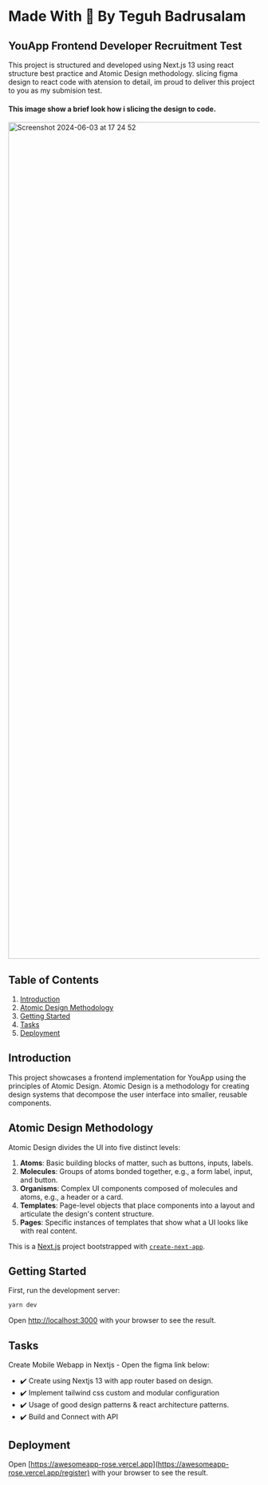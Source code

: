 
# Made With 💖 By Teguh Badrusalam 
## YouApp Frontend Developer Recruitment Test

This project is structured and developed using Next.js 13 using react structure best practice and Atomic Design methodology. slicing figma design to react code with atension to detail, im proud to deliver this project to you as my submision test.

#### This image show a brief look how i slicing the design to code.

<a href="https://docs.microsoft.com/en-us/windows/console/setconsolemode" target="_blank">
    <img width="1675" alt="Screenshot 2024-06-03 at 17 24 52" src="https://github.com/Teguh010/awesomeapp/assets/49009268/43e54a45-2d4d-40ac-8db7-6e9b2c08d37e">
</a>



## Table of Contents

1. [Introduction](#introduction)
2. [Atomic Design Methodology](#atomic-design-methodology)
3. [Getting Started](#getting-started)
4. [Tasks](#tasks)
5. [Deployment](#deployment)

## Introduction

This project showcases a frontend implementation for YouApp using the principles of Atomic Design. Atomic Design is a methodology for creating design systems that decompose the user interface into smaller, reusable components.

## Atomic Design Methodology

Atomic Design divides the UI into five distinct levels:

1. **Atoms**: Basic building blocks of matter, such as buttons, inputs, labels.
2. **Molecules**: Groups of atoms bonded together, e.g., a form label, input, and button.
3. **Organisms**: Complex UI components composed of molecules and atoms, e.g., a header or a card.
4. **Templates**: Page-level objects that place components into a layout and articulate the design's content structure.
5. **Pages**: Specific instances of templates that show what a UI looks like with real content.



This is a [Next.js](https://nextjs.org/) project bootstrapped with [`create-next-app`](https://github.com/vercel/next.js/tree/canary/packages/create-next-app).

## Getting Started

First, run the development server:

```bash
yarn dev
```

Open [http://localhost:3000](http://localhost:3000) with your browser to see the result.


## Tasks
Create Mobile Webapp in Nextjs - Open the figma link below:
- :heavy_check_mark: Create using Nextjs 13 with app router based on design.
- :heavy_check_mark: Implement tailwind css custom and modular configuration
- :heavy_check_mark: Usage of good design patterns & react architecture patterns.
- :heavy_check_mark: Build and Connect with API


## Deployment
Open [https://awesomeapp-rose.vercel.app](https://awesomeapp-rose.vercel.app/register) with your browser to see the result.
